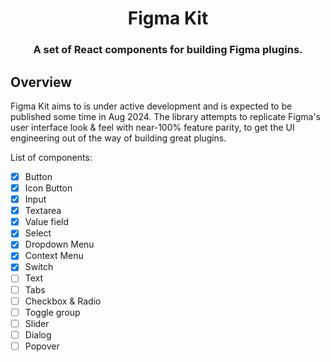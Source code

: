 <div align="center">
  <h1>Figma Kit</h1>
  <h3>A set of React components for building Figma plugins.</h3>
</div>

## Overview

Figma Kit aims to is under active development and is expected to be published some time in Aug 2024.
The library attempts to replicate Figma's user interface look & feel with near-100% feature parity,
to get the UI engineering out of the way of building great plugins.

List of components:

- [x] Button
- [x] Icon Button
- [x] Input
- [x] Textarea
- [x] Value field
- [x] Select
- [x] Dropdown Menu
- [x] Context Menu
- [x] Switch
- [ ] Text
- [ ] Tabs
- [ ] Checkbox & Radio
- [ ] Toggle group
- [ ] Slider
- [ ] Dialog
- [ ] Popover
